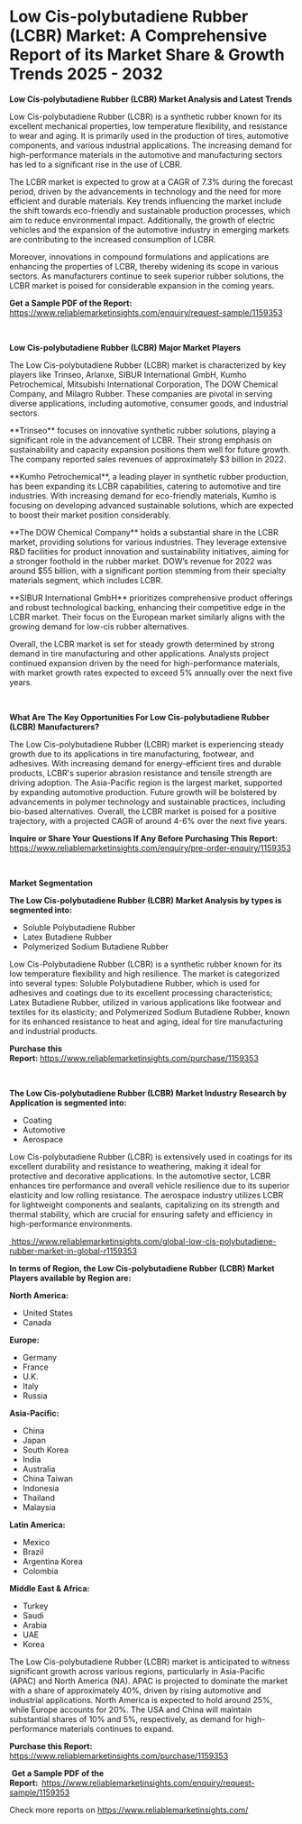<p><h1>Low Cis-polybutadiene Rubber (LCBR) Market: A Comprehensive Report of its Market Share & Growth Trends 2025 - 2032</h1></p><p><strong>Low Cis-polybutadiene Rubber (LCBR) Market Analysis and Latest Trends</strong></p>
<p><p>Low Cis-polybutadiene Rubber (LCBR) is a synthetic rubber known for its excellent mechanical properties, low temperature flexibility, and resistance to wear and aging. It is primarily used in the production of tires, automotive components, and various industrial applications. The increasing demand for high-performance materials in the automotive and manufacturing sectors has led to a significant rise in the use of LCBR.</p><p>The LCBR market is expected to grow at a CAGR of 7.3% during the forecast period, driven by the advancements in technology and the need for more efficient and durable materials. Key trends influencing the market include the shift towards eco-friendly and sustainable production processes, which aim to reduce environmental impact. Additionally, the growth of electric vehicles and the expansion of the automotive industry in emerging markets are contributing to the increased consumption of LCBR.</p><p>Moreover, innovations in compound formulations and applications are enhancing the properties of LCBR, thereby widening its scope in various sectors. As manufacturers continue to seek superior rubber solutions, the LCBR market is poised for considerable expansion in the coming years.</p></p>
<p><strong>Get a Sample PDF of the Report:&nbsp;</strong> <a href="https://www.reliablemarketinsights.com/enquiry/request-sample/1159353?utm_campaign=3167&utm_medium=2&utm_source=Github&utm_content=ia&utm_term=02042025&utm_id=low-cis-polybutadiene-rubber-lcbr">https://www.reliablemarketinsights.com/enquiry/request-sample/1159353</a></p>
<p>&nbsp;</p>
<p><strong>Low Cis-polybutadiene Rubber (LCBR) Major Market Players</strong></p>
<p><p>The Low Cis-polybutadiene Rubber (LCBR) market is characterized by key players like Trinseo, Arlanxe, SIBUR International GmbH, Kumho Petrochemical, Mitsubishi International Corporation, The DOW Chemical Company, and Milagro Rubber. These companies are pivotal in serving diverse applications, including automotive, consumer goods, and industrial sectors.</p><p>**Trinseo** focuses on innovative synthetic rubber solutions, playing a significant role in the advancement of LCBR. Their strong emphasis on sustainability and capacity expansion positions them well for future growth. The company reported sales revenues of approximately $3 billion in 2022.</p><p>**Kumho Petrochemical**, a leading player in synthetic rubber production, has been expanding its LCBR capabilities, catering to automotive and tire industries. With increasing demand for eco-friendly materials, Kumho is focusing on developing advanced sustainable solutions, which are expected to boost their market position considerably.</p><p>**The DOW Chemical Company** holds a substantial share in the LCBR market, providing solutions for various industries. They leverage extensive R&D facilities for product innovation and sustainability initiatives, aiming for a stronger foothold in the rubber market. DOW’s revenue for 2022 was around $55 billion, with a significant portion stemming from their specialty materials segment, which includes LCBR.</p><p>**SIBUR International GmbH** prioritizes comprehensive product offerings and robust technological backing, enhancing their competitive edge in the LCBR market. Their focus on the European market similarly aligns with the growing demand for low-cis rubber alternatives.</p><p>Overall, the LCBR market is set for steady growth determined by strong demand in tire manufacturing and other applications. Analysts project continued expansion driven by the need for high-performance materials, with market growth rates expected to exceed 5% annually over the next five years.</p></p>
<p>&nbsp;</p>
<p><strong>What Are The Key Opportunities For Low Cis-polybutadiene Rubber (LCBR) Manufacturers?</strong></p>
<p><p>The Low Cis-polybutadiene Rubber (LCBR) market is experiencing steady growth due to its applications in tire manufacturing, footwear, and adhesives. With increasing demand for energy-efficient tires and durable products, LCBR's superior abrasion resistance and tensile strength are driving adoption. The Asia-Pacific region is the largest market, supported by expanding automotive production. Future growth will be bolstered by advancements in polymer technology and sustainable practices, including bio-based alternatives. Overall, the LCBR market is poised for a positive trajectory, with a projected CAGR of around 4-6% over the next five years.</p></p>
<p><strong>Inquire or Share Your Questions If Any Before Purchasing This Report:</strong> <a href="https://www.reliablemarketinsights.com/enquiry/pre-order-enquiry/1159353?utm_campaign=3167&utm_medium=2&utm_source=Github&utm_content=ia&utm_term=02042025&utm_id=low-cis-polybutadiene-rubber-lcbr">https://www.reliablemarketinsights.com/enquiry/pre-order-enquiry/1159353</a></p>
<p>&nbsp;</p>
<p><strong>Market Segmentation</strong></p>
<p><strong>The Low Cis-polybutadiene Rubber (LCBR) Market Analysis by types is segmented into:</strong></p>
<p><ul><li>Soluble Polybutadiene Rubber</li><li>Latex Butadiene Rubber</li><li>Polymerized Sodium Butadiene Rubber</li></ul></p>
<p><p>Low Cis-Polybutadiene Rubber (LCBR) is a synthetic rubber known for its low temperature flexibility and high resilience. The market is categorized into several types: Soluble Polybutadiene Rubber, which is used for adhesives and coatings due to its excellent processing characteristics; Latex Butadiene Rubber, utilized in various applications like footwear and textiles for its elasticity; and Polymerized Sodium Butadiene Rubber, known for its enhanced resistance to heat and aging, ideal for tire manufacturing and industrial products.</p></p>
<p><strong>Purchase this Report:&nbsp;</strong><a href="https://www.reliablemarketinsights.com/purchase/1159353?utm_campaign=3167&utm_medium=2&utm_source=Github&utm_content=ia&utm_term=02042025&utm_id=low-cis-polybutadiene-rubber-lcbr">https://www.reliablemarketinsights.com/purchase/1159353</a></p>
<p>&nbsp;</p>
<p><strong>The Low Cis-polybutadiene Rubber (LCBR) Market Industry Research by Application is segmented into:</strong></p>
<p><ul><li>Coating</li><li>Automotive</li><li>Aerospace</li></ul></p>
<p><p>Low Cis-polybutadiene Rubber (LCBR) is extensively used in coatings for its excellent durability and resistance to weathering, making it ideal for protective and decorative applications. In the automotive sector, LCBR enhances tire performance and overall vehicle resilience due to its superior elasticity and low rolling resistance. The aerospace industry utilizes LCBR for lightweight components and sealants, capitalizing on its strength and thermal stability, which are crucial for ensuring safety and efficiency in high-performance environments.</p></p>
<p><a href="https://www.reliablemarketinsights.com/global-low-cis-polybutadiene-rubber-market-in-global-r1159353?utm_campaign=3167&utm_medium=2&utm_source=Github&utm_content=ia&utm_term=02042025&utm_id=low-cis-polybutadiene-rubber-lcbr">&nbsp;https://www.reliablemarketinsights.com/global-low-cis-polybutadiene-rubber-market-in-global-r1159353</a></p>
<p><strong>In terms of Region, the Low Cis-polybutadiene Rubber (LCBR) Market Players available by Region are:</strong></p>
<p>
    <p> <strong> North America: </strong>
        <ul>
            <li>United States</li>
            <li>Canada</li>
        </ul>
        </p> 
    <p> <strong> Europe: </strong>
        <ul>
            <li>Germany</li>
            <li>France</li>
            <li>U.K.</li>
            <li>Italy</li>
            <li>Russia</li>
        </ul>
        </p> 
    <p> <strong> Asia-Pacific: </strong>
        <ul>
            <li>China</li>
            <li>Japan</li>
            <li>South Korea</li>
            <li>India</li>
            <li>Australia</li>
            <li>China Taiwan</li>
            <li>Indonesia</li>
            <li>Thailand</li>
            <li>Malaysia</li>
        </ul>
        </p> 
    <p> <strong> Latin America: </strong>
        <ul>
            <li>Mexico</li>
            <li>Brazil</li>
            <li>Argentina Korea</li>
            <li>Colombia</li>
        </ul>
        </p> 
    <p> <strong> Middle East & Africa: </strong>
        <ul>
            <li>Turkey</li>
            <li>Saudi</li>
            <li>Arabia</li>
            <li>UAE</li>
            <li>Korea</li>
        </ul>
    </p>
    </p>
<p><p>The Low Cis-polybutadiene Rubber (LCBR) market is anticipated to witness significant growth across various regions, particularly in Asia-Pacific (APAC) and North America (NA). APAC is projected to dominate the market with a share of approximately 40%, driven by rising automotive and industrial applications. North America is expected to hold around 25%, while Europe accounts for 20%. The USA and China will maintain substantial shares of 10% and 5%, respectively, as demand for high-performance materials continues to expand.</p></p>
<p><strong>Purchase this Report: </strong><a href="https://www.reliablemarketinsights.com/purchase/1159353?utm_campaign=3167&utm_medium=2&utm_source=Github&utm_content=ia&utm_term=02042025&utm_id=low-cis-polybutadiene-rubber-lcbr">https://www.reliablemarketinsights.com/purchase/1159353</a></p>
<p>&nbsp;<strong>Get a Sample PDF of the Report:&nbsp;&nbsp;</strong><a href="https://www.reliablemarketinsights.com/enquiry/request-sample/1159353?utm_campaign=3167&utm_medium=2&utm_source=Github&utm_content=ia&utm_term=02042025&utm_id=low-cis-polybutadiene-rubber-lcbr">https://www.reliablemarketinsights.com/enquiry/request-sample/1159353</a></p>
<p><strong></strong></p>
<p>Check more reports on <a href="https://www.reliablemarketinsights.com/?utm_campaign=3167&utm_medium=2&utm_source=Github&utm_content=ia&utm_term=02042025&utm_id=low-cis-polybutadiene-rubber-lcbr">https://www.reliablemarketinsights.com/</a></p>